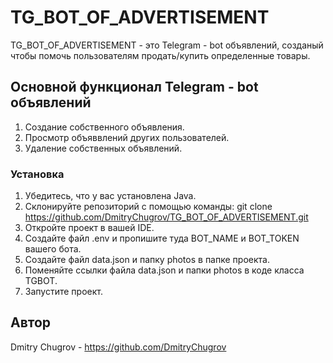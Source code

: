 # TG_BOT_OF_ADVERTISEMENT
TG_BOT_OF_ADVERTISEMENT - это Telegram - bot объявлений, созданый чтобы помочь пользователям продать/купить определенные товары.
## Основной функционал Telegram - bot объявлений
1. Создание собственного объявления.
2. Просмотр объяввлений других пользователей.
3. Удаление собственных объявлений.
### Установка
1. Убедитесь, что у вас установлена Java.
2. Склонируйте репозиторий с помощью команды:
 git clone https://github.com/DmitryChugrov/TG_BOT_OF_ADVERTISEMENT.git
3. Откройте проект в вашей IDE.
4. Создайте файл .env и пропишите туда BOT_NAME и BOT_TOKEN вашего бота.
5. Создайте файл data.json и папку photos в папке проекта.
6. Поменяйте ссылки файла data.json и папки photos в коде класса TGBOT.
7. Запустите проект.
## Автор
Dmitry Chugrov - https://github.com/DmitryChugrov
